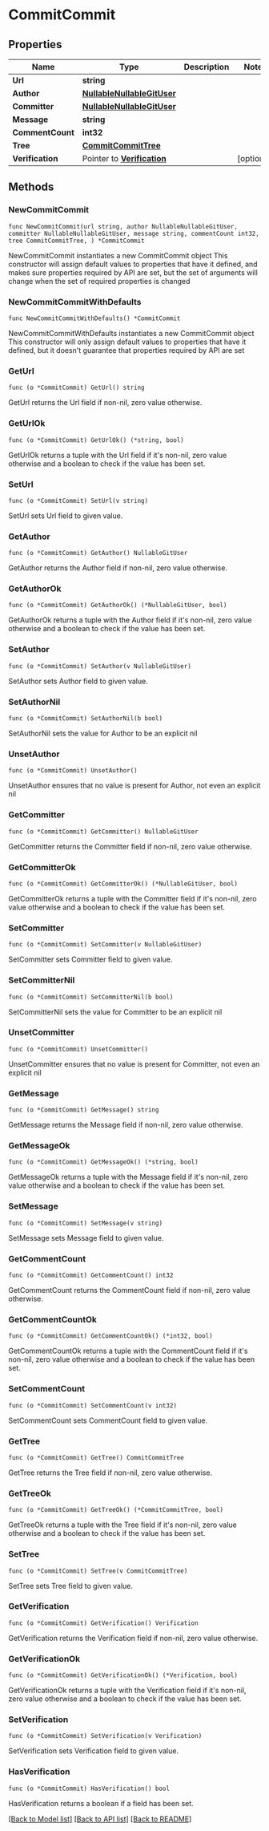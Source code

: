 # CommitCommit

## Properties

Name | Type | Description | Notes
------------ | ------------- | ------------- | -------------
**Url** | **string** |  | 
**Author** | [**NullableNullableGitUser**](NullableGitUser.md) |  | 
**Committer** | [**NullableNullableGitUser**](NullableGitUser.md) |  | 
**Message** | **string** |  | 
**CommentCount** | **int32** |  | 
**Tree** | [**CommitCommitTree**](CommitCommitTree.md) |  | 
**Verification** | Pointer to [**Verification**](Verification.md) |  | [optional] 

## Methods

### NewCommitCommit

`func NewCommitCommit(url string, author NullableNullableGitUser, committer NullableNullableGitUser, message string, commentCount int32, tree CommitCommitTree, ) *CommitCommit`

NewCommitCommit instantiates a new CommitCommit object
This constructor will assign default values to properties that have it defined,
and makes sure properties required by API are set, but the set of arguments
will change when the set of required properties is changed

### NewCommitCommitWithDefaults

`func NewCommitCommitWithDefaults() *CommitCommit`

NewCommitCommitWithDefaults instantiates a new CommitCommit object
This constructor will only assign default values to properties that have it defined,
but it doesn't guarantee that properties required by API are set

### GetUrl

`func (o *CommitCommit) GetUrl() string`

GetUrl returns the Url field if non-nil, zero value otherwise.

### GetUrlOk

`func (o *CommitCommit) GetUrlOk() (*string, bool)`

GetUrlOk returns a tuple with the Url field if it's non-nil, zero value otherwise
and a boolean to check if the value has been set.

### SetUrl

`func (o *CommitCommit) SetUrl(v string)`

SetUrl sets Url field to given value.


### GetAuthor

`func (o *CommitCommit) GetAuthor() NullableGitUser`

GetAuthor returns the Author field if non-nil, zero value otherwise.

### GetAuthorOk

`func (o *CommitCommit) GetAuthorOk() (*NullableGitUser, bool)`

GetAuthorOk returns a tuple with the Author field if it's non-nil, zero value otherwise
and a boolean to check if the value has been set.

### SetAuthor

`func (o *CommitCommit) SetAuthor(v NullableGitUser)`

SetAuthor sets Author field to given value.


### SetAuthorNil

`func (o *CommitCommit) SetAuthorNil(b bool)`

 SetAuthorNil sets the value for Author to be an explicit nil

### UnsetAuthor
`func (o *CommitCommit) UnsetAuthor()`

UnsetAuthor ensures that no value is present for Author, not even an explicit nil
### GetCommitter

`func (o *CommitCommit) GetCommitter() NullableGitUser`

GetCommitter returns the Committer field if non-nil, zero value otherwise.

### GetCommitterOk

`func (o *CommitCommit) GetCommitterOk() (*NullableGitUser, bool)`

GetCommitterOk returns a tuple with the Committer field if it's non-nil, zero value otherwise
and a boolean to check if the value has been set.

### SetCommitter

`func (o *CommitCommit) SetCommitter(v NullableGitUser)`

SetCommitter sets Committer field to given value.


### SetCommitterNil

`func (o *CommitCommit) SetCommitterNil(b bool)`

 SetCommitterNil sets the value for Committer to be an explicit nil

### UnsetCommitter
`func (o *CommitCommit) UnsetCommitter()`

UnsetCommitter ensures that no value is present for Committer, not even an explicit nil
### GetMessage

`func (o *CommitCommit) GetMessage() string`

GetMessage returns the Message field if non-nil, zero value otherwise.

### GetMessageOk

`func (o *CommitCommit) GetMessageOk() (*string, bool)`

GetMessageOk returns a tuple with the Message field if it's non-nil, zero value otherwise
and a boolean to check if the value has been set.

### SetMessage

`func (o *CommitCommit) SetMessage(v string)`

SetMessage sets Message field to given value.


### GetCommentCount

`func (o *CommitCommit) GetCommentCount() int32`

GetCommentCount returns the CommentCount field if non-nil, zero value otherwise.

### GetCommentCountOk

`func (o *CommitCommit) GetCommentCountOk() (*int32, bool)`

GetCommentCountOk returns a tuple with the CommentCount field if it's non-nil, zero value otherwise
and a boolean to check if the value has been set.

### SetCommentCount

`func (o *CommitCommit) SetCommentCount(v int32)`

SetCommentCount sets CommentCount field to given value.


### GetTree

`func (o *CommitCommit) GetTree() CommitCommitTree`

GetTree returns the Tree field if non-nil, zero value otherwise.

### GetTreeOk

`func (o *CommitCommit) GetTreeOk() (*CommitCommitTree, bool)`

GetTreeOk returns a tuple with the Tree field if it's non-nil, zero value otherwise
and a boolean to check if the value has been set.

### SetTree

`func (o *CommitCommit) SetTree(v CommitCommitTree)`

SetTree sets Tree field to given value.


### GetVerification

`func (o *CommitCommit) GetVerification() Verification`

GetVerification returns the Verification field if non-nil, zero value otherwise.

### GetVerificationOk

`func (o *CommitCommit) GetVerificationOk() (*Verification, bool)`

GetVerificationOk returns a tuple with the Verification field if it's non-nil, zero value otherwise
and a boolean to check if the value has been set.

### SetVerification

`func (o *CommitCommit) SetVerification(v Verification)`

SetVerification sets Verification field to given value.

### HasVerification

`func (o *CommitCommit) HasVerification() bool`

HasVerification returns a boolean if a field has been set.


[[Back to Model list]](../README.md#documentation-for-models) [[Back to API list]](../README.md#documentation-for-api-endpoints) [[Back to README]](../README.md)


